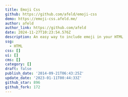 ```yaml
---
title: Emoji Css
github: https://github.com/afeld/emoji-css
demo: https://emoji-css.afeld.me/
author: afeld
author_link: https://github.com/afeld
date: 2024-11-27T10:23:54.576Z
description: An easy way to include emoji in your HTML
ssg:
  - HTML
css: []
ui: []
cms: []
category: []
draft: false
publish_date: '2014-09-21T06:43:25Z'
update_date: '2023-01-11T00:44:33Z'
github_star: 896
github_fork: 172
---
```

